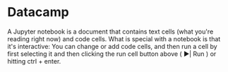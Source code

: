 # Datacamp
A Jupyter notebook is a document that contains text cells (what you're reading right now) and code cells. What is special with a notebook is that it's interactive: You can change or add code cells, and then run a cell by first selecting it and then clicking the run cell button above ( ▶| Run ) or hitting ctrl + enter.
